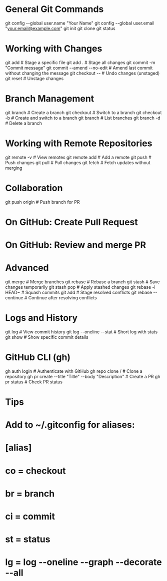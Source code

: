 # General Git Commands
git config --global user.name "Your Name"
git config --global user.email "your.email@example.com"
git init
git clone <repo-url>
git status

# Working with Changes
git add <file>                  # Stage a specific file
git add .                       # Stage all changes
git commit -m "Commit message"
git commit --amend --no-edit    # Amend last commit without changing the message
git checkout -- <file>          # Undo changes (unstaged)
git reset <file>                # Unstage changes

# Branch Management
git branch <branch-name>        # Create a branch
git checkout <branch-name>      # Switch to a branch
git checkout -b <branch-name>   # Create and switch to a branch
git branch                      # List branches
git branch -d <branch-name>     # Delete a branch

# Working with Remote Repositories
git remote -v                   # View remotes
git remote add <name> <url>     # Add a remote
git push <remote> <branch>      # Push changes
git pull <remote> <branch>      # Pull changes
git fetch <remote>              # Fetch updates without merging

# Collaboration
git push origin <branch-name>   # Push branch for PR
# On GitHub: Create Pull Request
# On GitHub: Review and merge PR

# Advanced
git merge <branch-name>         # Merge branches
git rebase <branch-name>        # Rebase a branch
git stash                       # Save changes temporarily
git stash pop                   # Apply stashed changes
git rebase -i HEAD~<number>     # Squash commits
git add <file>                  # Stage resolved conflicts
git rebase --continue           # Continue after resolving conflicts

# Logs and History
git log                         # View commit history
git log --oneline --stat        # Short log with stats
git show <commit-hash>          # Show specific commit details

# GitHub CLI (gh)
gh auth login                   # Authenticate with GitHub
gh repo clone <owner>/<repo>    # Clone a repository
gh pr create --title "Title" --body "Description"  # Create a PR
gh pr status                    # Check PR status

# Tips
# Add to ~/.gitconfig for aliases:
# [alias]
# co = checkout
# br = branch
# ci = commit
# st = status
# lg = log --oneline --graph --decorate --all
